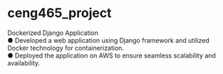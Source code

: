 # ceng465_project
Dockerized Django Application
<br/>
● Developed a web application using Django framework and utilized Docker technology for containerization.
<br/>
● Deployed the application on AWS to ensure seamless scalability and availability.

